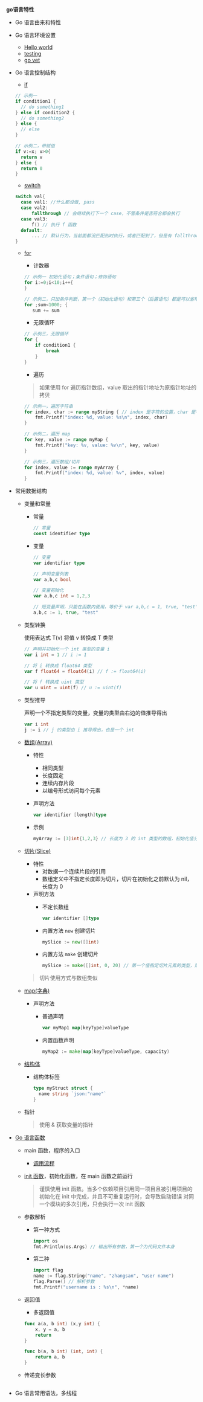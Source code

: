 **go语言特性**

+ Go 语言由来和特性
+ Go 语言环境设置
    - [Hello world](./hello_world/main.go)
    - [testing](./pri_add/main.go)
    - [go vet](./go_vet/main.go)
+ Go 语言控制结构
  - [if](./if_condition/main.go)
  ```go
  // 示例一
  if condition1 {
    // do something1
  } else if condition2 {
    // do something2
  } else {
    // else
  }
  
  // 示例二，带赋值
  if v:=x; v>0{
    return v
  } else {
    return 0
  }
  ```
  - [switch](./switch_case/main.go)
  ```go
  switch val{
    case val1: //什么都没做, pass
    case val2:
        fallthrough // 会继续执行下一个 case，不管条件是否符合都会执行
    case val3:
        f() // 执行 f 函数
    default:
        ... // 默认行为，当前面都没匹配到时执行，或者匹配到了，但是有 fallthrough 继续往下执行到这里
  }
  ```
  + [for](./for_loop/main.go)
    - 计数器
    
    ```go
    // 示例一 初始化语句；条件语句；修饰语句
    for i:=0;i<10;i++{
    }
    
    // 示例二，只加条件判断，第一个（初始化语句）和第三个（后置语句）都是可以省略的
    for ;sum<1000; {
       sum += sum
    ```
    
    - 无限循环
    
    ```go
    // 示例三，无限循环
    for {
        if condition1 {
            break
        }
    }
    ```
    
    - 遍历
    
    > 如果使用 for 遍历指针数组，value 取出的指针地址为原指针地址的拷贝
    
    ```go
    // 示例一，遍历字符串
    for index, char := range myString { // index 是字符的位置，char 是字符的值
        fmt.Printf("index: %d, value: %s\n", index, char)
    }
    
    // 示例二，遍历 map
    for key, value := range myMap {
        fmt.Printf("key: %v, value: %v\n", key, value)
    }
    
    // 示例三，遍历数组/切片
    for index, value := range myArray {
        fmt.Printf("index: %d, value: %v", index, value)
    }
    ```

+ 常用数据结构
  + 变量和常量
    - 常量
  
      ```go
      // 常量
      const identifier type
      ```
    - 变量
    
      ```go
      // 变量
      var identifier type
      
      // 声明变量列表
      var a,b,c bool
      
      // 变量初始化
      var a,b,c int = 1,2,3
      
      // 短变量声明，只能在函数内使用，等价于 var a,b,c = 1, true, "test"
      a,b,c := 1, true, "test"
      ```
  + 类型转换

    使用表达式 T(v) 将值 v 转换成 T 类型
    ```go
    // 声明并初始化一个 int 类型的变量 i
    var i int = 1 // i := 1 
    
    // 将 i 转换成 float64 类型
    var f float64 = float64(i) // f := float64(i)
    
    // 将 f 转换成 uint 类型 
    var u uint = uint(f) // u := uint(f)
    ```    

  + 类型推导
  
    声明一个不指定类型的变量，变量的类型由右边的值推导得出
    ```go
    var i int
    j := i // j 的类型由 i 推导得出，也是一个 int
    ```
    
  + [数组(Array)](./my_array/main.go)
    + 特性
      - 相同类型
      - 长度固定
      - 连续内存片段
      - 以编号形式访问每个元素
    + 声明方法
    
      ```go
      var identifier [length]type
      ```
    + 示例
    
      ```go
      myArray := [3]int{1,2,3} // 长度为 3 的 int 类型的数组，初始化值分别为 1,2,3
      ```
    
  + [切片(Slice)](./my_slice/main.go)
    + 特性
      - 对数据一个连续片段的引用
      - 数组定义中不指定长度即为切片，切片在初始化之前默认为 nil，长度为 0
    + 声明方法
      - 不定长数组
        ```go
        var identifier []type
        ```
      - 内置方法 `new` 创建切片

        ```go
        mySlice := new([]int)
        ```

      - 内置方法 `make` 创建切片
        
        ```go
        mySlice := make([]int, 0, 20) // 第一个值指定切片元素的类型，第二个值指定切片的长度，第三个值指定切片的容量
        ```
    
    > 切片使用方式与数组类似
  
  + [map(字典)](./my_map/my_map.go)
    + 声明方法
      - 普通声明
    
        ```go
        var myMap1 map[keyType]valueType
        ```
      
      - 内置函数声明
      
        ```go
        myMap2 := make(map[keyType]valueType, capacity)
        ```
  
  + [结构体](./my_struct/main.go)
    - 结构体标签
    
      ```go
      type myStruct struct {
        name string `json:"name"`
      }
      ```

  + 指针
  
    > 使用 & 获取变量的指针

+ [Go 语言函数](./my_func/main.go)
  + main 函数，程序的入口
    - [调用流程](./my_func/func_calling_process.png)
  + [init 函数](./my_init/main.go)，初始化函数，在 main 函数之前运行
  
    > 谨慎使用 init 函数。当多个依赖项目引用同一项目且被引用项目的初始化在 init 中完成，并且不可重复运行时，会导致启动错误
    > 对同一个模块的多次引用，只会执行一次 init 函数

  + 参数解析
  
    - 第一种方式
    
      ```go
      import os
      fmt.Println(os.Args) // 输出所有参数，第一个为代码文件本身
      ```
      
    - 第二种
    
      ```go
      import flag
      name := flag.String("name", "zhangsan", "user name")
      flag.Parse() // 解析参数
      fmt.Printf("username is : %s\n", *name)
      ```
  
  + 返回值
    - 多返回值
    
    ```go
    func a(a, b int) (x,y int) {
        x, y = a, b
        return
    }
    
    func b(a, b int) (int, int) {
        return a, b
    } 
    ```
    
  + 传递变长参数
  
    ```go
    ```

+ Go 语言常用语法，多线程